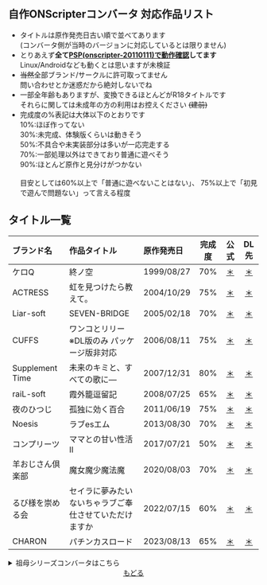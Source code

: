 ## 自作ONScripterコンバータ 対応作品リスト
 - タイトルは原作発売日古い順で並べてあります<br>
   (コンバータ側が当時のバージョンに対応しているとは限りません)<br>
 - とりあえず**全て[PSP(onscripter-20110111)で動作確認](https://github.com/Prince-of-sea/ONScripter_Multi_Converter)してます**<br>
   Linux/Androidなども動くとは思いますが未検証<br>
 - ~~当然~~全部ブランド/サークルに許可取ってません<br>
   問い合わせとか迷惑だから絶対しないでね
 - 一部全年齢もありますが、変換できるほとんどがR18タイトルです<br>
   それらに関しては未成年の方の利用はお控えください ~~(建前)~~
 - 完成度の%表記は大体以下のとおりです<br>
   10%:ほぼ作ってない<br>
   30%:未完成、体験版くらいは動きそう<br>
   50%:不具合や未実装部分は多いが一応完走する<br>
   70%:一部処理以外はできており普通に遊べそう<br>
   90%:ほとんど原作と見分けがつかない<br>
   <br>
   目安としては60%以上で「普通に遊べないことはない」、
   75%以上で「初見で遊んで問題ない」って言える程度<br>

## タイトル一覧
 | ブランド名 | 作品タイトル | 原作発売日 | 完成度 | 公式 | DL先 | 
 | :- | :- | :- | :-: | :-: | :-: | 
 | ケロQ | 終ノ空 | 1999/08/27 | 70% | [＊](https://www.keroq.co.jp/product/sora/top.html) | [＊](https://gist.github.com/Prince-of-sea/f34df9184efad6a23e453017e2ab96c8) | 
 | ACTRESS | 虹を見つけたら教えて。 | 2004/10/29 | 75% | [＊](https://www.actress.ne.jp/products/nijimite/index.html) | [＊](https://github.com/Prince-of-sea/ACTGS2ONS_Actress-Nijimite) | 
 | Liar-soft | SEVEN-BRIDGE | 2005/02/18 | 70% | [＊](https://www.liar.co.jp/seven.html) | [＊](https://github.com/Prince-of-sea/RSC2ONS_Liar-SB) | 
 | CUFFS | ワンコとリリー ※DL版のみ パッケージ版非対応 | 2006/08/11 | 75% | [＊](https://www.cuffs.co.jp/products/wanko/) | [＊](https://gist.github.com/Prince-of-sea/c950e69c54c6e745b787cd954b95fc75) | 
 | Supplement Time | 未来のキミと、すべての歌に― | 2007/12/31 | 80% | [＊](http://doubleegg.blog89.fc2.com/blog-entry-14.html) | [＊](https://github.com/Prince-of-sea/KIRIKIRI2ONS_ST-miku) | 
 | raiL-soft | 霞外籠逗留記 | 2008/07/25 | 65% | [＊](https://www.liar.co.jp/raiL/kagerou_top.html) | [＊](https://github.com/Prince-of-sea/RSC2ONS_raiL-kagerou) | 
 | 夜のひつじ | 孤独に効く百合 | 2011/06/19 | 75% | [＊](http://yorunohitsuji.xii.jp/products/kodoyuri) | [＊](https://github.com/Prince-of-sea/KIRIKIRI2ONS_yorunohitsuji_kodoyuri) | 
 | Noesis | ラブesエム | 2013/08/30 | 70% | [＊](http://www.gungnir.co.jp/noesis/products/lovesm/index.html) | [＊](https://github.com/Prince-of-sea/IGS2ONS_Noesis-loveesm) | 
 | コンプリーツ | ママとの甘い性活Ⅱ | 2017/07/21 | 50% | [＊](http://www.complets.co.jp/complets/MS2/index.html) | [＊](https://github.com/Prince-of-sea/KIRIKIRI2ONS_COMP-mama2) | 
 | 羊おじさん倶楽部 | 魔女魔少魔法魔 | 2020/08/03 | 70% | [＊](https://unclesheepclub.web.fc2.com/letters/mgirlm/mgirlm.html) | [＊](https://github.com/Prince-of-sea/KIRIKIRI2ONS_unclesheep_mgirlm) | 
 | るび様を崇める会 | セイラに夢みたいないちゃラブご奉仕させていただけますか | 2022/07/15 | 60% | [＊](https://rubisama.com/seira/) | [＊](https://github.com/Prince-of-sea/TYRANO2ONS_Rubisama-seilove/) | 
 | CHARON | パチンカスロード | 2023/08/13 | 65% | [＊](https://enoshima210.work/2023/06/08/pachi/) | [＊](https://github.com/Prince-of-sea/TYRANO2ONS_CHARON-Pachi/) | 

<details>
<summary>祖母シリーズコンバータはこちら</summary>
<div>

 | ブランド名 | 作品タイトル <font style="font-weight: normal;">(GitHubに削除されかねないのでサブタイトル省略)</font> | 原作発売日 | 完成度 | 公式 | DL先 | 
 | :- | :- | :- | :-: | :-: | :-: | 
 | アパタイト | 祖母と僕 | 2017/03/10 | 不明 | [＊](https://www.appetite-game.com/apt_085.html) | [＊](https://github.com/Prince-of-sea/KIRIKIRI2ONS_APTIT-sobo) | 
 | アパタイト | ボクの祖母 | 2017/09/01 | 不明 | [＊](https://www.appetite-game.com/apt_095.html) | 同 | 
 | アパタイト | 祖母の密穴 | 2018/01/12 | 不明 | [＊](https://www.appetite-game.com/apt_102.html) | 同 | 
 | アパタイト | 義祖母、調教中。 | 2018/02/02 | 不明 | [＊](https://www.appetite-game.com/apt_104.html) | 同 | 
 | アパタイト | あの頃、祖母はエロかった | 2018/04/06 | 不明 | [＊](https://www.appetite-game.com/apt_108.html) | 同 | 
 | アパタイト | 妻の祖母は、まだまだ現役超美熟女 | 2018/10/05 | 65% | [＊](https://www.appetite-game.com/apt_121.html) | 同 | 
 | アパタイト | ばぁばとママとの超熟母娘丼 | 2019/02/08 | 不明 | [＊](https://www.appetite-game.com/apt_130.html) | 同 | 
 | アパタイト | 曾祖母のひ孫筆おろし | 2019/06/14 | 65% | [＊](https://www.appetite-game.com/apt_138.html) | 同 | 
 | アパタイト | 孫の巨根の虜になりました | 2020/02/14 | 不明 | [＊](https://www.appetite-game.com/apt_155.html) | 同 | 
 | アパタイト | まごかつ | 2020/11/13 | 65% | [＊](https://www.appetite-game.com/apt_173.html) | 同 | 

</div>
</details>

<div align="center">
 <a href="https://github.com/Prince-of-sea">もどる</a>
</div>